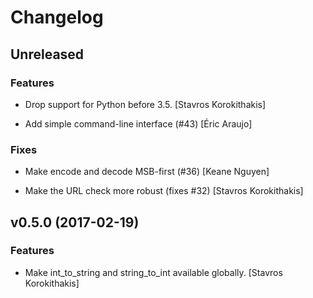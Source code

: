 # Changelog


## Unreleased

### Features

* Drop support for Python before 3.5. [Stavros Korokithakis]

* Add simple command-line interface (#43) [Éric Araujo]

### Fixes

* Make encode and decode MSB-first (#36) [Keane Nguyen]

* Make the URL check more robust (fixes #32) [Stavros Korokithakis]


## v0.5.0 (2017-02-19)

### Features

* Make int_to_string and string_to_int available globally. [Stavros Korokithakis]


